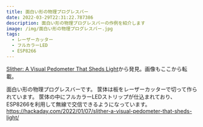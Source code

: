 ```yaml
---
title: 面白い形の物理プログレスバー
date: 2022-03-29T22:31:22.787386
description: 面白い形の物理プログレスバーの作例を紹介します
image: /img/面白い形の物理プログレスバー.jpg
tags:
  - レーザーカッター
  - フルカラーLED
  - ESP8266
---
```

[Slither: A Visual Pedometer That Sheds Light](https://www.instructables.com/Slither-a-Visual-Pedometer/)から発見。画像もここから転載。

面白い形の物理プログレスバーです。
筐体は板をレーザーカッターで切って作られています。
筐体の中にフルカラーLEDストリップが仕込まれており、ESP8266を利用して無線で交信できるようになっています。
https://hackaday.com/2022/01/07/slither-a-visual-pedometer-that-sheds-light/

